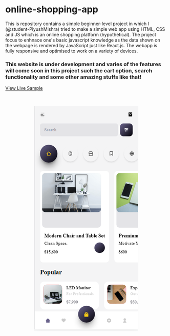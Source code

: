 # online-shopping-app

This is repository contains a simple beginner-level project in which I (@student-PiyushMishra) tried to make a simple web app using HTML, CSS and JS which is an online shopping platform (hypothetical). The project focus to enhnace one's basic javascript knowledge as the data shown on the webpage is rendered by JavaScript just like React.js. The webapp is fully responsive and optimised to work on a variety of devices.

<h3>This website is under development and varies of the features will come soon in this project such the cart option, search functionality and some other amazing stuffs like that!</h3>

<a href="https://student-piyushmishra.github.io/js-shopping-app/">View Live Sample</a><br><br><br>
<div style="height:fit-content;width:100%;display:flex;align-items:center;justify-content:center;">
<img src="./Assets/sample.png">
</div>

